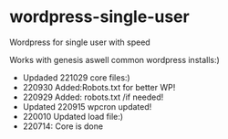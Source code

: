 # wordpress-single-user
Wordpress for single user with speed

Works with genesis aswell common wordpress installs:)

* Updaded 221029 core files:)
* 220930 Added:Robots.txt for better WP!
* 220929 Added: robots.txt /if needed!
* Updated 220915  wpcron updated!
* 220010 Updated load file:)
* 220714: Core is done
